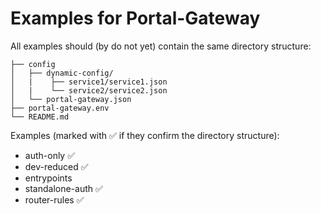 Examples for Portal-Gateway
===

All examples should (by do not yet) contain the same directory structure:

```
├── config
│   ├── dynamic-config/
│   |    ├── service1/service1.json
│   |    └── service2/service2.json
│   └── portal-gateway.json
├── portal-gateway.env
└── README.md
```

Examples (marked with ✅ if they confirm the directory structure):

- auth-only ✅
- dev-reduced ✅
- entrypoints
- standalone-auth ✅
- router-rules ✅
